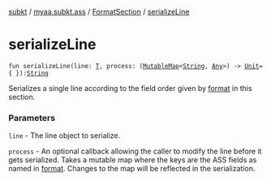 [subkt](../../index.md) / [myaa.subkt.ass](../index.md) / [FormatSection](index.md) / [serializeLine](./serialize-line.md)

# serializeLine

`fun serializeLine(line: `[`T`](index.md#T)`, process: (`[`MutableMap`](https://kotlinlang.org/api/latest/jvm/stdlib/kotlin.collections/-mutable-map/index.html)`<`[`String`](https://kotlinlang.org/api/latest/jvm/stdlib/kotlin/-string/index.html)`, `[`Any`](https://kotlinlang.org/api/latest/jvm/stdlib/kotlin/-any/index.html)`>) -> `[`Unit`](https://kotlinlang.org/api/latest/jvm/stdlib/kotlin/-unit/index.html)` = { }): `[`String`](https://kotlinlang.org/api/latest/jvm/stdlib/kotlin/-string/index.html)

Serializes a single line according to the field order given by [format](https://kotlinlang.org/api/latest/jvm/stdlib/kotlin.text/format.html) in this section.

### Parameters

`line` - The line object to serialize.

`process` - An optional callback allowing the caller to modify the line before it
gets serialized. Takes a mutable map where the keys are the ASS fields as named in [format](https://kotlinlang.org/api/latest/jvm/stdlib/kotlin.text/format.html).
Changes to the map will be reflected in the serialization.